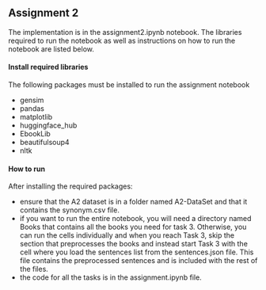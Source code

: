 ## Assignment 2

The implementation is in the assignment2.ipynb notebook. The libraries required to run the notebook as well as instructions on how to run the notebook are listed below.

#### Install required libraries

The following packages must be installed to run the assignment notebook

 - gensim
 - pandas
 - matplotlib
 - huggingface_hub
 - EbookLib
 - beautifulsoup4
 - nltk

#### How to run

After installing the required packages:  
 - ensure that the A2 dataset is in a folder named A2-DataSet and that it contains the synonym.csv file.
 - if you want to run the entire notebook, you will need a directory named Books that contains all the books you need for task 3. Otherwise, you can run the cells individually and when you reach Task 3, skip the section that preprocesses the books and instead start Task 3 with the cell where you load the sentences list from the sentences.json file. This file contains the preprocessed sentences and is included with the rest of the files.
 - the code for all the tasks is in the assignment.ipynb file.
